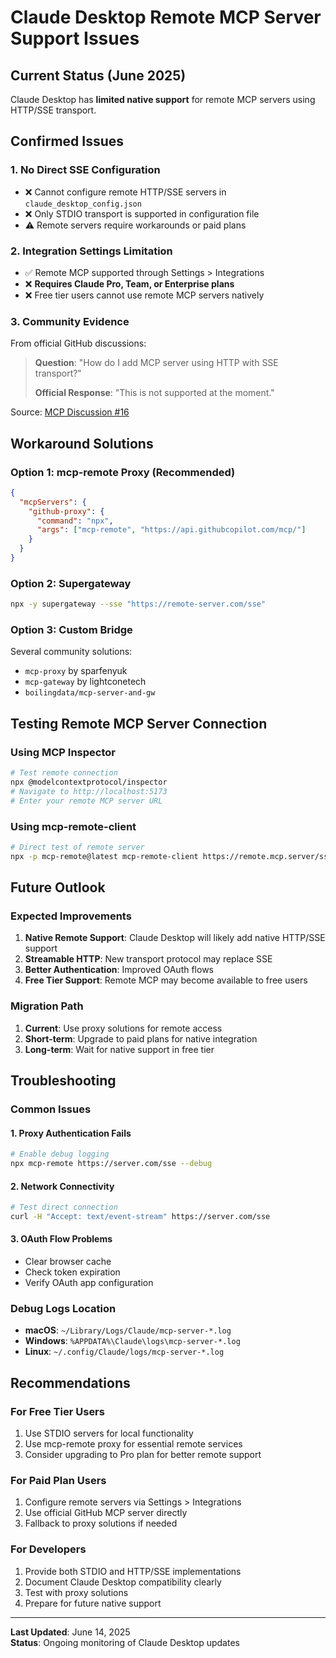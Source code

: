 # Claude Desktop Remote MCP Server Support Issues

## Current Status (June 2025)

Claude Desktop has **limited native support** for remote MCP servers using HTTP/SSE transport.

## Confirmed Issues

### 1. No Direct SSE Configuration
- ❌ Cannot configure remote HTTP/SSE servers in `claude_desktop_config.json`
- ❌ Only STDIO transport is supported in configuration file
- ⚠️ Remote servers require workarounds or paid plans

### 2. Integration Settings Limitation
- ✅ Remote MCP supported through Settings > Integrations
- ❌ **Requires Claude Pro, Team, or Enterprise plans**
- ❌ Free tier users cannot use remote MCP servers natively

### 3. Community Evidence

From official GitHub discussions:

> **Question**: "How do I add MCP server using HTTP with SSE transport?"
> 
> **Official Response**: "This is not supported at the moment."

Source: [MCP Discussion #16](https://github.com/orgs/modelcontextprotocol/discussions/16)

## Workaround Solutions

### Option 1: mcp-remote Proxy (Recommended)
```json
{
  "mcpServers": {
    "github-proxy": {
      "command": "npx",
      "args": ["mcp-remote", "https://api.githubcopilot.com/mcp/"]
    }
  }
}
```

### Option 2: Supergateway
```bash
npx -y supergateway --sse "https://remote-server.com/sse"
```

### Option 3: Custom Bridge
Several community solutions:
- `mcp-proxy` by sparfenyuk
- `mcp-gateway` by lightconetech
- `boilingdata/mcp-server-and-gw`

## Testing Remote MCP Server Connection

### Using MCP Inspector
```bash
# Test remote connection
npx @modelcontextprotocol/inspector
# Navigate to http://localhost:5173
# Enter your remote MCP server URL
```

### Using mcp-remote-client
```bash
# Direct test of remote server
npx -p mcp-remote@latest mcp-remote-client https://remote.mcp.server/sse
```

## Future Outlook

### Expected Improvements
1. **Native Remote Support**: Claude Desktop will likely add native HTTP/SSE support
2. **Streamable HTTP**: New transport protocol may replace SSE
3. **Better Authentication**: Improved OAuth flows
4. **Free Tier Support**: Remote MCP may become available to free users

### Migration Path
1. **Current**: Use proxy solutions for remote access
2. **Short-term**: Upgrade to paid plans for native integration
3. **Long-term**: Wait for native support in free tier

## Troubleshooting

### Common Issues

#### 1. Proxy Authentication Fails
```bash
# Enable debug logging
npx mcp-remote https://server.com/sse --debug
```

#### 2. Network Connectivity
```bash
# Test direct connection
curl -H "Accept: text/event-stream" https://server.com/sse
```

#### 3. OAuth Flow Problems
- Clear browser cache
- Check token expiration
- Verify OAuth app configuration

### Debug Logs Location
- **macOS**: `~/Library/Logs/Claude/mcp-server-*.log`
- **Windows**: `%APPDATA%\Claude\logs\mcp-server-*.log`
- **Linux**: `~/.config/Claude/logs/mcp-server-*.log`

## Recommendations

### For Free Tier Users
1. Use STDIO servers for local functionality
2. Use mcp-remote proxy for essential remote services
3. Consider upgrading to Pro plan for better remote support

### For Paid Plan Users
1. Configure remote servers via Settings > Integrations
2. Use official GitHub MCP server directly
3. Fallback to proxy solutions if needed

### For Developers
1. Provide both STDIO and HTTP/SSE implementations
2. Document Claude Desktop compatibility clearly
3. Test with proxy solutions
4. Prepare for future native support

---

**Last Updated**: June 14, 2025  
**Status**: Ongoing monitoring of Claude Desktop updates
